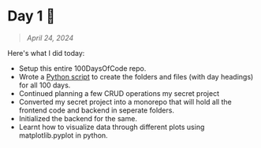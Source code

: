 # Day 1 🚀

> *April 24, 2024*

Here's what I did today:

- Setup this entire 100DaysOfCode repo.
- Wrote a [Python script](../script.py) to create the folders and files (with day headings) for all 100 days.
- Continued planning a few CRUD operations my secret project
- Converted my secret project into a monorepo that will hold all the frontend code and backend in seperate folders.
- Initialized the backend for the same.
- Learnt how to visualize data through different plots using matplotlib.pyplot in python.